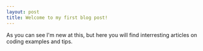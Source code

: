 ```yaml
---
layout: post
title: Welcome to my first blog post!
---
```


As you can see I'm new at this, but here you will find interresting articles on coding examples and tips.
